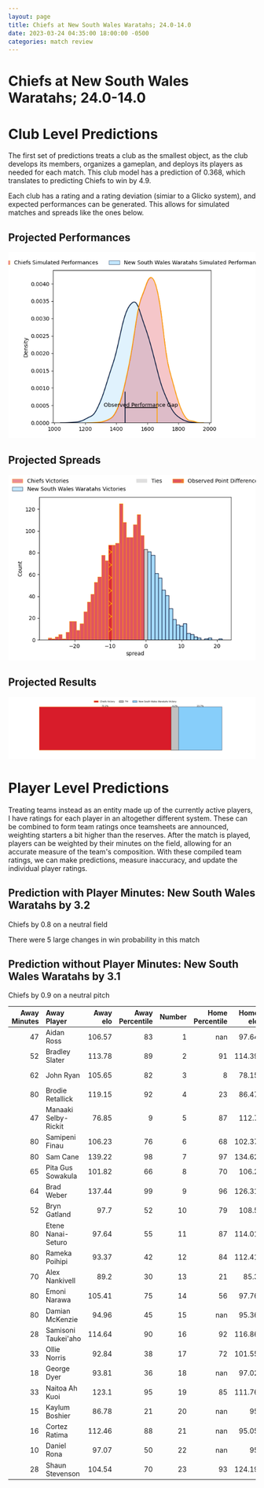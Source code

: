 ```yaml
---  
layout: page  
title: Chiefs at New South Wales Waratahs; 24.0-14.0  
date: 2023-03-24 04:35:00 18:00:00 -0500  
categories: match review  
---
```

# Chiefs at New South Wales Waratahs; 24.0-14.0

# Club Level Predictions


The first set of predictions treats a club as the smallest object, as the club develops its members, organizes a gameplan, and deploys its players as needed for each match. This club model has a prediction of 0.368, which translates to predicting Chiefs to win by 4.9.

Each club has a rating and a rating deviation (simiar to a Glicko system), and expected performances can be generated. This allows for simulated matches and spreads like the ones below.
## Projected Performances


![Projected Performances](plots/performances_2023-03-24-NewSouthWalesWaratahs-Chiefs.png)
## Projected Spreads


![Projected Spreads](plots/spreads_2023-03-24-NewSouthWalesWaratahs-Chiefs.png)
## Projected Results


![Projected Results](plots/resultbar_2023-03-24-NewSouthWalesWaratahs-Chiefs.png)
# Player Level Predictions


Treating teams instead as an entity made up of the currently active players, I have ratings for each player in an altogether different system. These can be combined to form team ratings once teamsheets are announced, weighting starters a bit higher than the reserves. After the match is played, players can be weighted by their minutes on the field, allowing for an accurate measure of the team's composition. With these compiled team ratings, we can make predictions, measure inaccuracy, and update the individual player ratings.
## Prediction with Player Minutes: New South Wales Waratahs by 3.2


Chiefs by 0.8 on a neutral field

There were 5 large changes in win probability in this match
## Prediction without Player Minutes: New South Wales Waratahs by 3.1


Chiefs by 0.9 on a neutral pitch



|   Away Minutes | Away Player          |   Away elo |   Away Percentile |   Number |   Home Percentile |   Home elo | Home Player          |   Home Minutes |
|---------------:|:---------------------|-----------:|------------------:|---------:|------------------:|-----------:|:---------------------|---------------:|
|             47 | Aidan Ross           |     106.57 |                83 |        1 |               nan |      97.64 | Tetera Faulkner      |             47 |
|             52 | Bradley Slater       |     113.78 |                89 |        2 |                91 |     114.39 | Dave Porecki         |             52 |
|             62 | John Ryan            |     105.65 |                82 |        3 |                 8 |      78.15 | Harry Johnson-Holmes |             52 |
|             80 | Brodie Retallick     |     119.15 |                92 |        4 |                23 |      86.47 | Jed Holloway         |             80 |
|             47 | Manaaki Selby-Rickit |      76.85 |                 9 |        5 |                87 |     112.7  | Ned Hanigan          |             77 |
|             80 | Samipeni Finau       |     106.23 |                76 |        6 |                68 |     102.37 | Lachlan Swinton      |             57 |
|             80 | Sam Cane             |     139.22 |                98 |        7 |                97 |     134.62 | Michael Hooper       |             80 |
|             65 | Pita Gus Sowakula    |     101.82 |                66 |        8 |                70 |     106.2  | Will Harris          |             80 |
|             64 | Brad Weber           |     137.44 |                99 |        9 |                96 |     126.31 | Jake Gordon          |             77 |
|             52 | Bryn Gatland         |      97.7  |                52 |       10 |                79 |     108.5  | Ben Donaldson        |             80 |
|             80 | Etene Nanai-Seturo   |      97.64 |                55 |       11 |                87 |     114.01 | Dylan Pietsch        |             66 |
|             80 | Rameka Poihipi       |      93.37 |                42 |       12 |                84 |     112.41 | Joey Walton          |             80 |
|             70 | Alex Nankivell       |      89.2  |                30 |       13 |                21 |      85.3  | Izaia Perese         |             80 |
|             80 | Emoni Narawa         |     105.41 |                75 |       14 |                56 |      97.76 | Mark Nawaqanitawase  |             80 |
|             80 | Damian McKenzie      |      94.96 |                45 |       15 |               nan |      95.36 | Ben Dowling          |             66 |
|             28 | Samisoni Taukei'aho  |     114.64 |                90 |       16 |                92 |     116.86 | Tolu Latu            |             28 |
|             33 | Ollie Norris         |      92.84 |                38 |       17 |                72 |     101.55 | Tom Lambert          |             33 |
|             18 | George Dyer          |      93.81 |                36 |       18 |               nan |      97.02 | Daniel Botha         |             28 |
|             33 | Naitoa Ah Kuoi       |     123.1  |                95 |       19 |                85 |     111.76 | Taleni Seu           |             23 |
|             15 | Kaylum Boshier       |      86.78 |                21 |       20 |               nan |      95    | Zac Von Appen        |              3 |
|             16 | Cortez Ratima        |     112.46 |                88 |       21 |               nan |      95.05 | Harrison Goddard     |              3 |
|             10 | Daniel Rona          |      97.07 |                50 |       22 |               nan |      95    | Harry Wilson         |             14 |
|             28 | Shaun Stevenson      |     104.54 |                70 |       23 |                93 |     124.19 | Nemani Nadolo        |             14 |

